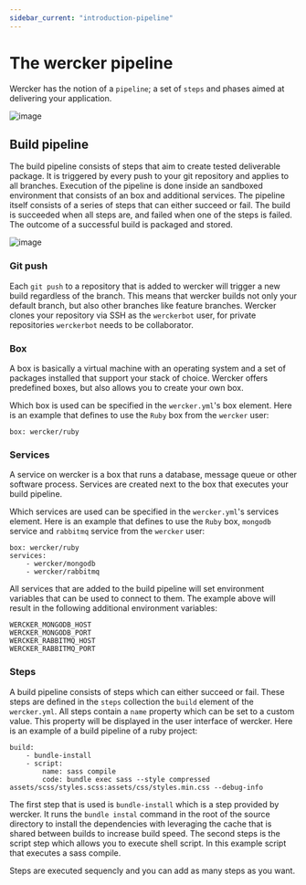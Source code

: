 ```yaml
---
sidebar_current: "introduction-pipeline"
---
```


# The wercker pipeline
Wercker has the notion of a `pipeline`; a set of `steps` and phases aimed at delivering your application.

![image](/assets/pipeline-overview/wercker_pipeline.png)

## Build pipeline

The build pipeline consists of steps that aim to create tested deliverable package. It is triggered by every push to your git repository and applies to all branches. Execution of the pipeline is done inside an sandboxed environment that consists of an box and additional services. The pipeline itself consists of a series of steps that can either succeed or fail. The build is succeeded when all steps are, and failed when one of the steps is failed. The outcome of a successful build is packaged and stored.

![image](/assets/pipeline-overview/wercker_build.png)

### Git push

Each `git push` to a repository that is added to wercker will trigger a new build regardless of the branch. This means that wercker builds not only your default branch, but also other branches like feature branches. Wercker clones your repository via SSH as the `werckerbot` user, for private repositories `werckerbot` needs to be collaborator.

### Box

A box is basically a virtual machine with an operating system and a set of packages installed that support your stack of choice. Wercker offers predefined boxes, but also allows you to create your own box.

Which box is used can be specified in the `wercker.yml`'s box element. Here is an example that defines to use the `Ruby` box from the `wercker` user:

    box: wercker/ruby

### Services

A service on wercker is a box that runs a database, message queue or other software process. Services are created next to the box that executes your build pipeline.

Which services are used can be specified in the `wercker.yml`'s services element. Here is an example that defines to use the `Ruby` box, `mongodb` service and `rabbitmq` service from the `wercker` user:

    box: wercker/ruby
    services:
        - wercker/mongodb
        - wercker/rabbitmq

All services that are added to the build pipeline will set environment variables that can be used to connect to them. The example above will result in the following additional environment variables:

    WERCKER_MONGODB_HOST
    WERCKER_MONGODB_PORT
    WERCKER_RABBITMQ_HOST
    WERCKER_RABBITMQ_PORT

### Steps

A build pipeline consists of steps which can either succeed or fail. These steps are defined in the `steps` collection the `build` element of the `wercker.yml`. All steps contain a `name` property which can be set to a custom value. This property will be displayed in the user interface of wercker. Here is an example of a build pipeline of a ruby project:

    build:
        - bundle-install
        - script:
            name: sass compile
            code: bundle exec sass --style compressed assets/scss/styles.scss:assets/css/styles.min.css --debug-info

The first step that is used is `bundle-install` which is a step provided by wercker. It runs the `bundle instal` command in the root of the source directory to install the dependencies with leveraging the cache that is shared between builds to increase build speed. The second steps is the script step which allows you to execute shell script. In this example script that executes a sass compile.

Steps are executed sequencly and you can add as many steps as you want.
